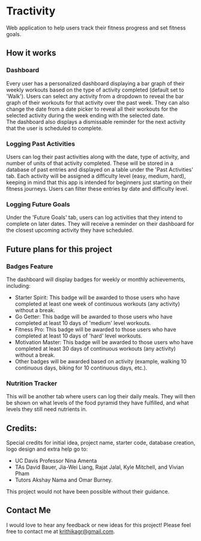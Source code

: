 # Tractivity
Web application to help users track their fitness progress and set fitness goals. 

## How it works

### Dashboard
Every user has a personalized dashboard displaying a bar graph of their weekly workouts based on the type of activity completed (default set to 'Walk'). Users can select any activity from a dropdown to reveal the bar graph of their workouts for that activity over the past week. They can also change the date from a date picker to reveal all their workouts for the selected activity during the week ending with the selected date.  
The dashboard also displays a dismissable reminder for the next activity that the user is scheduled to complete. 

### Logging Past Activities
Users can log their past activities along with the date, type of activity, and number of units of that activity completed. These will be stored in a database of past entries and displayed on a table under the 'Past Activities' tab. Each activity will be assigned a difficulty level (easy, medium, hard), keeping in mind that this app is intended for beginners just starting on their fitness journeys. Users can filter these entries by date and difficulty level. 

### Logging Future Goals
Under the 'Future Goals' tab, users can log activities that they intend to complete on later dates. They will receive a reminder on their dashboard for the closest upcoming activity they have scheduled.

## Future plans for this project

### Badges Feature
The dashboard will display badges for weekly or monthly achievements, including:
- Starter Spirit: This badge will be awarded to those users who have completed at least one week of continuous workouts (any activity) without a break.
- Go Getter: This badge will be awarded to those users who have completed at least 10 days of 'medium' level workouts.
- Fitness Pro: This badge will be awarded to those users who have completed at least 10 days of 'hard' level workouts.
- Motivation Master: This badge will be awarded to those users who have completed at least 30 days of continuous workouts (any activity) without a break.
- Other badges will be awarded based on activity (example, walking 10 continuous days, biking for 10 continuous days, etc.).

### Nutrition Tracker
This will be another tab where users can log their daily meals. They will then be shown on what levels of the food pyramid they have fulfilled, and what levels they still need nutrients in. 

## Credits:
Special credits for initial idea, project name, starter code, database creation, logo design and extra help go to:
- UC Davis Professor Nina Amenta 
- TAs David Bauer, Jia-Wei Liang, Rajat Jalal, Kyle Mitchell, and Vivian Pham
- Tutors Akshay Nama and Omar Burney.  

This project would not have been possible without their guidance.

## Contact Me
I would love to hear any feedback or new ideas for this project! Please feel free to contact me at krithikagr@gmail.com.
